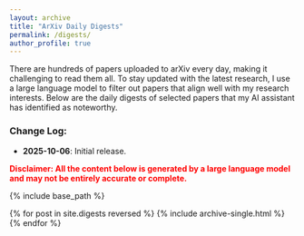 ```yaml
---
layout: archive
title: "ArXiv Daily Digests"
permalink: /digests/
author_profile: true
---
```


There are hundreds of papers uploaded to arXiv every day, making it challenging to read them all. To stay updated with the latest research, I use a large language model to filter out papers that align well with my research interests. Below are the daily digests of selected papers that my AI assistant has identified as noteworthy.

### Change Log:
* **2025-10-06**: Initial release.

<span style="color: red; font-weight: bold;">Disclaimer: All the content below is generated by a large language model and may not be entirely accurate or complete.</span>

{% include base_path %}

{% for post in site.digests reversed %}
  {% include archive-single.html %}
{% endfor %}
